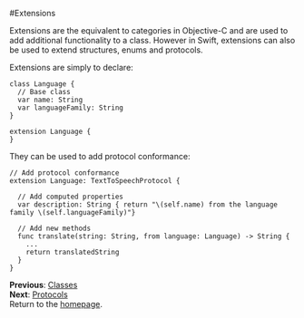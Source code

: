 #Extensions  

Extensions are the equivalent to categories in Objective-C and are used to add additional functionality to a class. However in Swift, extensions can also be used to extend structures, enums and protocols.  

Extensions are simply to declare:  
```
class Language {
  // Base class
  var name: String
  var languageFamily: String
}

extension Language {
}
```

They can be used to add protocol conformance:  
```
// Add protocol conformance
extension Language: TextToSpeechProtocol {

  // Add computed properties
  var description: String { return "\(self.name) from the language family \(self.languageFamily)"}

  // Add new methods
  func translate(string: String, from language: Language) -> String {
    ...
    return translatedString
  }
}
```


**Previous**: [Classes](classes.md)  
**Next**: [Protocols](protocols.md)  
Return to the [homepage](README.md).
